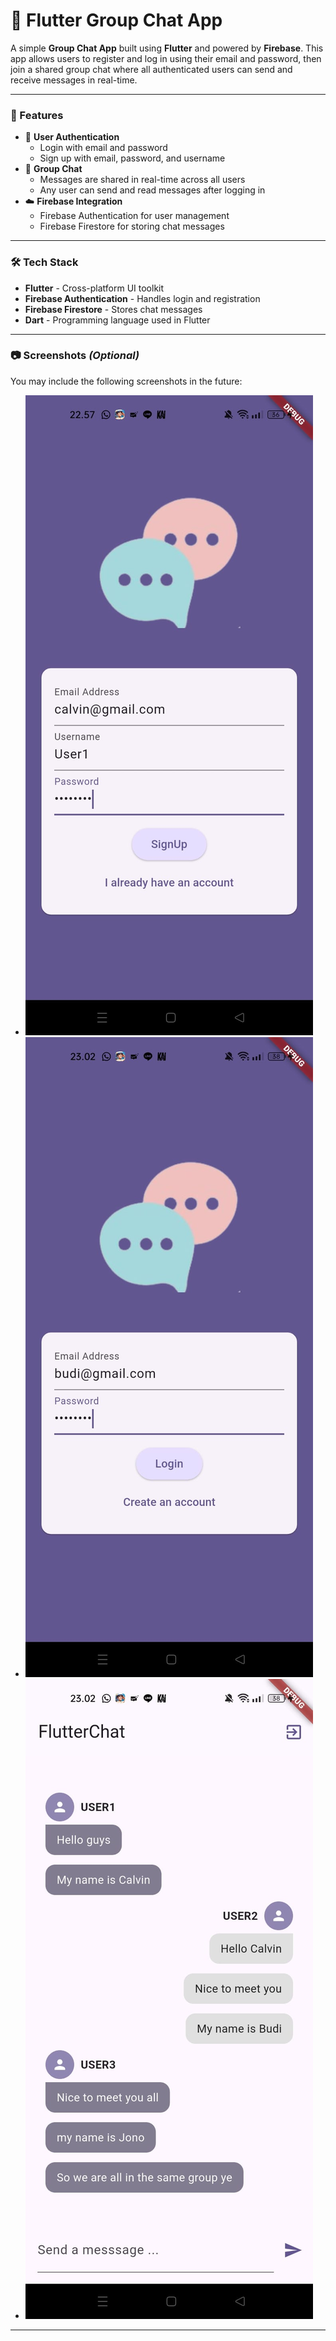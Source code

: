 # 📱 Flutter Group Chat App

A simple **Group Chat App** built using **Flutter** and powered by **Firebase**. This app allows users to register and log in using their email and password, then join a shared group chat where all authenticated users can send and receive messages in real-time.

---

### 🚀 Features

- 🔐 **User Authentication**
  - Login with email and password
  - Sign up with email, password, and username
- 💬 **Group Chat**
  - Messages are shared in real-time across all users
  - Any user can send and read messages after logging in
- ☁️ **Firebase Integration**
  - Firebase Authentication for user management
  - Firebase Firestore for storing chat messages

---

### 🛠️ Tech Stack

- **Flutter** - Cross-platform UI toolkit
- **Firebase Authentication** - Handles login and registration
- **Firebase Firestore**  - Stores chat messages
- **Dart** - Programming language used in Flutter

---

### 📷 Screenshots *(Optional)*

You may include the following screenshots in the future:
- ![Login Page](assets/image1.jpg)
- ![SignUp Page](assets/image2.jpg)
- ![GroupChat Page](assets/image3.jpg)

---
